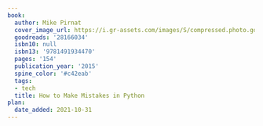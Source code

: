 ```yaml
---
book:
  author: Mike Pirnat
  cover_image_url: https://i.gr-assets.com/images/S/compressed.photo.goodreads.com/books/1449738554l/28166034._SX98_.jpg
  goodreads: '28166034'
  isbn10: null
  isbn13: '9781491934470'
  pages: '154'
  publication_year: '2015'
  spine_color: '#c42eab'
  tags:
  - tech
  title: How to Make Mistakes in Python
plan:
  date_added: 2021-10-31
---
```

